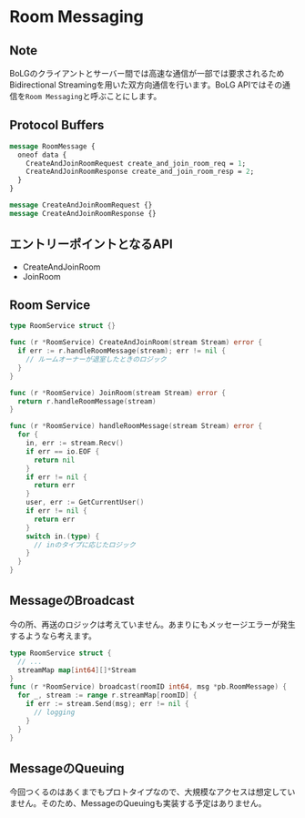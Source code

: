 # Room Messaging
## Note
BoLGのクライアントとサーバー間では高速な通信が一部では要求されるためBidirectional Streamingを用いた双方向通信を行います。BoLG APIではその通信を`Room Messaging`と呼ぶことにします。

## Protocol Buffers
```proto
message RoomMessage {
  oneof data {
    CreateAndJoinRoomRequest create_and_join_room_req = 1;
    CreateAndJoinRoomResponse create_and_join_room_resp = 2;
  }
}

message CreateAndJoinRoomRequest {}
message CreateAndJoinRoomResponse {}
```
## エントリーポイントとなるAPI
- CreateAndJoinRoom
- JoinRoom

## Room Service
```go
type RoomService struct {}

func (r *RoomService) CreateAndJoinRoom(stream Stream) error {
  if err := r.handleRoomMessage(stream); err != nil {
    // ルームオーナーが退室したときのロジック
  }
}

func (r *RoomService) JoinRoom(stream Stream) error {
  return r.handleRoomMessage(stream)
}

func (r *RoomService) handleRoomMessage(stream Stream) error {
  for {
    in, err := stream.Recv()
    if err == io.EOF {
      return nil
    }
    if err != nil {
      return err
    }
    user, err := GetCurrentUser()
    if err != nil {
      return err
    }
    switch in.(type) {
      // inのタイプに応じたロジック
    }
  }
}
```

## MessageのBroadcast
今の所、再送のロジックは考えていません。あまりにもメッセージエラーが発生するようなら考えます。
```go
type RoomService struct {
  // ...
  streamMap map[int64][]*Stream
}
func (r *RoomService) broadcast(roomID int64, msg *pb.RoomMessage) {
  for _, stream := range r.streamMap[roomID] {
    if err := stream.Send(msg); err != nil {
      // logging
    }
  }
}
```

## MessageのQueuing
今回つくるのはあくまでもプロトタイプなので、大規模なアクセスは想定していません。そのため、MessageのQueuingも実装する予定はありません。